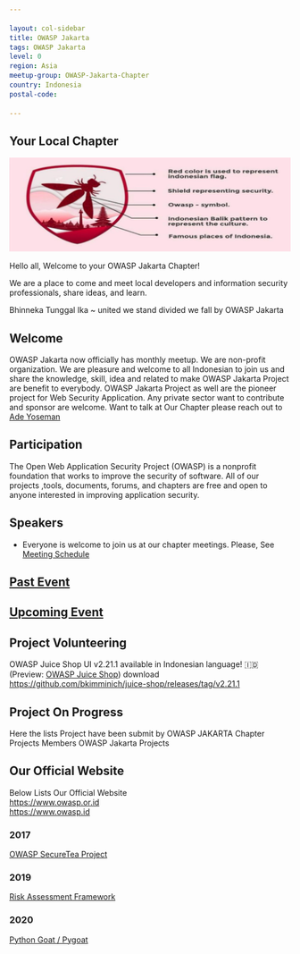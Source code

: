 ```yaml
---

layout: col-sidebar
title: OWASP Jakarta
tags: OWASP Jakarta
level: 0
region: Asia
meetup-group: OWASP-Jakarta-Chapter
country: Indonesia
postal-code: 

---
```

## Your Local Chapter 
[![OWASP Jakarta](assets/images/owaspid.jpg?raw=true)](https://owasp.or.id/)

Hello all, Welcome to your OWASP Jakarta Chapter\!<br/> 

We are a place to come and meet local developers and information security professionals, share
ideas, and learn.<br/>

Bhinneka Tunggal Ika ~ united we stand divided we fall by OWASP Jakarta<br/>

## Welcome
OWASP Jakarta now officially has monthly meetup. We are non-profit organization. We are pleasure and welcome to all Indonesian to join us and share the knowledge, skill, idea and related to make OWASP Jakarta Project are benefit to everybody. OWASP Jakarta Project as well are the pioneer project for Web Security Application.
Any private sector want to contribute and sponsor are welcome. Want to talk at Our Chapter please reach out to [Ade Yoseman](mailto:ade.putra@owasp.org) 

## Participation
The Open Web Application Security Project (OWASP) is a nonprofit foundation that works to improve the security of software. All of our projects ,tools, documents, forums, and chapters are free and open to anyone interested in improving application security. 

## Speakers
- Everyone is welcome to join us at our chapter meetings. Please, See [Meeting Schedule](https://www.meetup.com/OWASP-Jakarta-Chapter/)

## [Past Event](/tab_pastevents.md)
## [Upcoming Event](/tab_meetup.md)

## Project Volunteering

OWASP Juice Shop UI v2.21.1 available in Indonesian language\! 🇮🇩
(Preview: [OWASP Juice Shop](http://juice-shop-staging.herokuapp.com))
download
<https://github.com/bkimminich/juice-shop/releases/tag/v2.21.1>

## Project On Progress

Here the lists Project have been submit by OWASP JAKARTA Chapter
Projects Members
OWASP Jakarta Projects

## Our Official Website
Below Lists Our Official Website <br>
https://www.owasp.or.id <br>
https://www.owasp.id <br>

### 2017

[OWASP SecureTea Project](https://www.owasp.org/www-project-securetea)

### 2019

[Risk Assessment Framework](https://github.com/OWASP/RiskAssessmentFramework)

### 2020

[Python Goat / Pygoat](https://github.com/adeyosemanputra/pygoat)
 
